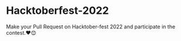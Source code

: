 # Hacktoberfest-2022
Make your Pull Request on Hacktober-fest 2022 and participate in the contest.❤️😊
